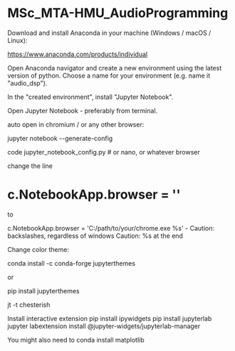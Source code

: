 # MSc_MTA-HMU_AudioProgramming

Download and install Anaconda in your machine (Windows / macOS / Linux):

https://www.anaconda.com/products/individual

Open Anaconda navigator and create a new environment using the latest version of python. Choose a name for your environment (e.g. name it "audio_dsp").

In the "created environment", install "Jupyter Notebook".

Open Jupyter Notebook - preferably from terminal.

auto open in chromium / or any other browser:

jupyter notebook --generate-config

code jupyter_notebook_config.py # or nano, or whatever browser

change the line

# c.NotebookApp.browser = ''

to

c.NotebookApp.browser = 'C:/path/to/your/chrome.exe %s' - Caution: backslashes, regardless of windows Caution: %s at the end

Change color theme:

conda install -c conda-forge jupyterthemes

or

pip install jupyterthemes

jt -t chesterish

Install interactive extension pip install ipywidgets pip install jupyterlab jupyter labextension install @jupyter-widgets/jupyterlab-manager

You might also need to conda install matplotlib
